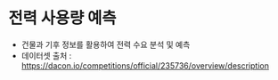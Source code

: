 # 전력 사용량 예측
- 건물과 기후 정보를 활용하여 전력 수요 분석 및 예측
- 데이터셋 출처 : https://dacon.io/competitions/official/235736/overview/description
